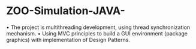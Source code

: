 # ZOO-Simulation-JAVA-
•	The project is multithreading development, using thread synchronization mechanism.
•	  Using MVC principles to build a GUI environment (package graphics) with implementation of Design Patterns.
